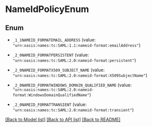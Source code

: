 # NameIdPolicyEnum

## Enum


* `_1_1NAMEID_FORMATEMAIL_ADDRESS` (value: `"urn:oasis:names:tc:SAML:1.1:nameid-format:emailAddress"`)

* `_2_0NAMEID_FORMATPERSISTENT` (value: `"urn:oasis:names:tc:SAML:2.0:nameid-format:persistent"`)

* `_2_0NAMEID_FORMATX509_SUBJECT_NAME` (value: `"urn:oasis:names:tc:SAML:2.0:nameid-format:X509SubjectName"`)

* `_2_0NAMEID_FORMATWINDOWS_DOMAIN_QUALIFIED_NAME` (value: `"urn:oasis:names:tc:SAML:2.0:nameid-format:WindowsDomainQualifiedName"`)

* `_2_0NAMEID_FORMATTRANSIENT` (value: `"urn:oasis:names:tc:SAML:2.0:nameid-format:transient"`)


[[Back to Model list]](../README.md#documentation-for-models) [[Back to API list]](../README.md#documentation-for-api-endpoints) [[Back to README]](../README.md)


